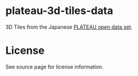 # plateau-3d-tiles-data

3D Tiles from the Japanese [PLATEAU open data set](https://www.mlit.go.jp/plateau/open-data/).

# License

See source page for license information.

